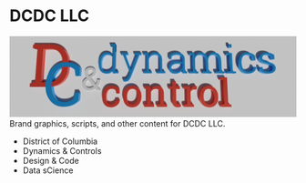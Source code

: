 # DCDC LLC
![DCDC Header Image](images/dcdc.png)
Brand graphics, scripts, and other content for DCDC LLC.
- District of Columbia
- Dynamics & Controls
- Design & Code
- Data sCience
  
